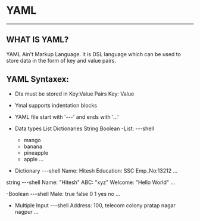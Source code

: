 # YAML
-------------
## WHAT IS YAML?
YAML Ain't Markup Language. It is DSL language which can be used to store data in the form of key and value pairs.

## YAML Syntaxex:

 - Dta must be stored in Key:Value Pairs
   Key: Value
 - Ymal supports indentation blocks
 - YAML file start with '---' and ends with '...'
 - Data types
     List 
     Dictionaries
     String
     Boolean
-List:
---shell
   - mango
   - banana
   - pineapple
   - apple
...

- Dictionary
---shell
Name: Hitesh
Education: SSC
Emp_No:13212
...


string
---shell
Name: "Hitesh"
ABC: "xyz"
Welcome: "Hello World"
...

-Boolean
---shell
Male: true
false
0
1
yes
no 
...


- Multiple Input
---shell
Address:
     100, telecom colony
     pratap nagar
     nagpur
...      